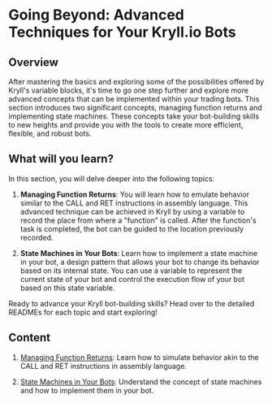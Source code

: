 # Going Beyond: Advanced Techniques for Your Kryll.io Bots

## Overview

After mastering the basics and exploring some of the possibilities offered by Kryll's variable blocks, it's time to go one step further and explore more advanced concepts that can be implemented within your trading bots. This section introduces two significant concepts, managing function returns and implementing state machines. These concepts take your bot-building skills to new heights and provide you with the tools to create more efficient, flexible, and robust bots.

## What will you learn?

In this section, you will delve deeper into the following topics:

1. **Managing Function Returns**: You will learn how to emulate behavior similar to the CALL and RET instructions in assembly language. This advanced technique can be achieved in Kryll by using a variable to record the place from where a "function" is called. After the function's task is completed, the bot can be guided to the location previously recorded.

2. **State Machines in Your Bots**: Learn how to implement a state machine in your bot, a design pattern that allows your bot to change its behavior based on its internal state. You can use a variable to represent the current state of your bot and control the execution flow of your bot based on this state variable.

Ready to advance your Kryll bot-building skills? Head over to the detailed READMEs for each topic and start exploring!

## Content

1. [Managing Function Returns](./Return%20value%20in%20function/README.md): Learn how to simulate behavior akin to the CALL and RET instructions in assembly language.

2. [State Machines in Your Bots](./State%20Machine/README.md): Understand the concept of state machines and how to implement them in your bot.
